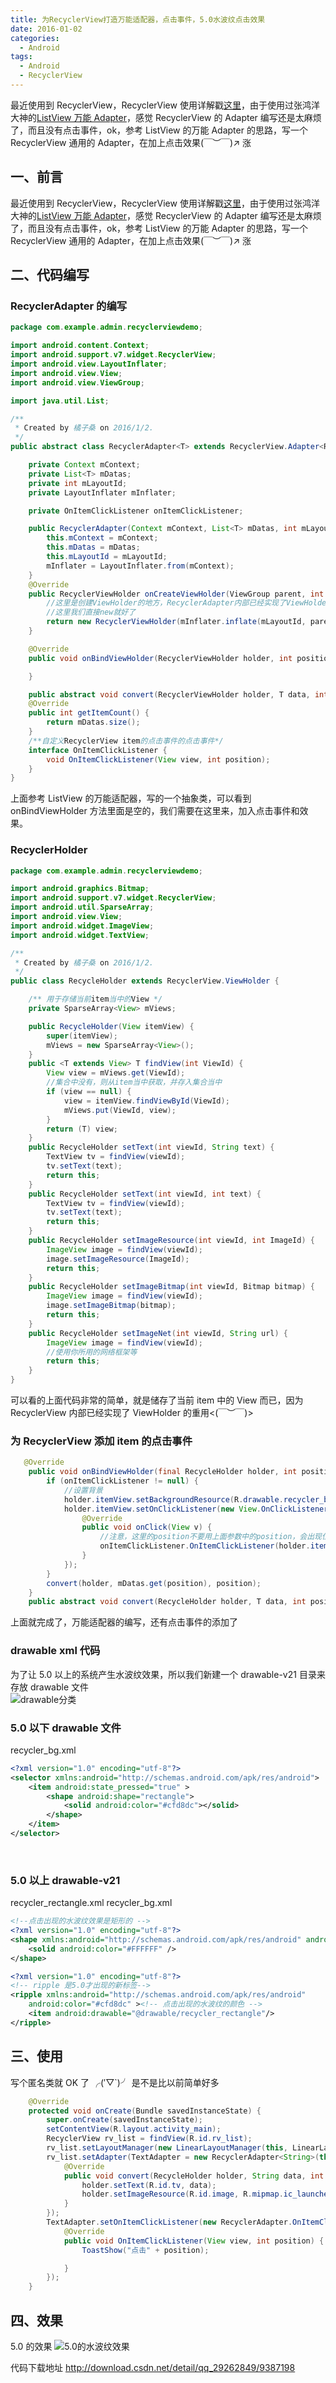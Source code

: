 ```yaml
---
title: 为RecyclerView打造万能适配器，点击事件，5.0水波纹点击效果
date: 2016-01-02
categories:
  - Android
tags:
  - Android
  - RecyclerView
---
```


最近使用到 RecyclerView，RecyclerView 使用详解戳[这里](http://blog.csdn.net/lmj623565791/article/details/45059587)，由于使用过张鸿洋大神的[ListView 万能 Adapter](http://blog.csdn.net/lmj623565791/article/details/38902805 "optional title")，感觉 RecyclerView 的 Adapter 编写还是太麻烦了，而且没有点击事件，ok，参考 ListView 的万能 Adapter 的思路，写一个 RecyclerView 通用的 Adapter，在加上点击效果(￣︶￣)↗ 涨
<!--more-->

## 一、前言

最近使用到 RecyclerView，RecyclerView 使用详解戳[这里](http://blog.csdn.net/lmj623565791/article/details/45059587)，由于使用过张鸿洋大神的[ListView 万能 Adapter](http://blog.csdn.net/lmj623565791/article/details/38902805 "optional title")，感觉 RecyclerView 的 Adapter 编写还是太麻烦了，而且没有点击事件，ok，参考 ListView 的万能 Adapter 的思路，写一个 RecyclerView 通用的 Adapter，在加上点击效果(￣︶￣)↗ 涨

## 二、代码编写

### RecyclerAdapter 的编写

```java
package com.example.admin.recyclerviewdemo;

import android.content.Context;
import android.support.v7.widget.RecyclerView;
import android.view.LayoutInflater;
import android.view.View;
import android.view.ViewGroup;

import java.util.List;

/**
 * Created by 橘子桑 on 2016/1/2.
 */
public abstract class RecyclerAdapter<T> extends RecyclerView.Adapter<RecyclerViewHolder> {

    private Context mContext;
    private List<T> mDatas;
    private int mLayoutId;
    private LayoutInflater mInflater;

    private OnItemClickListener onItemClickListener;

    public RecyclerAdapter(Context mContext, List<T> mDatas, int mLayoutId) {
        this.mContext = mContext;
        this.mDatas = mDatas;
        this.mLayoutId = mLayoutId;
        mInflater = LayoutInflater.from(mContext);
    }
    @Override
    public RecyclerViewHolder onCreateViewHolder(ViewGroup parent, int viewType) {
        //这里是创建ViewHolder的地方，RecyclerAdapter内部已经实现了ViewHolder的重用
        //这里我们直接new就好了
        return new RecyclerViewHolder(mInflater.inflate(mLayoutId, parent, false));
    }

    @Override
    public void onBindViewHolder(RecyclerViewHolder holder, int position) {

    }

    public abstract void convert(RecyclerViewHolder holder, T data, int position);
    @Override
    public int getItemCount() {
        return mDatas.size();
    }
    /**自定义RecyclerView item的点击事件的点击事件*/
    interface OnItemClickListener {
        void OnItemClickListener(View view, int position);
    }
}
```

上面参考 ListView 的万能适配器，写的一个抽象类，可以看到 onBindViewHolder 方法里面是空的，我们需要在这里来，加入点击事件和效果。

### RecyclerHolder

```java
package com.example.admin.recyclerviewdemo;

import android.graphics.Bitmap;
import android.support.v7.widget.RecyclerView;
import android.util.SparseArray;
import android.view.View;
import android.widget.ImageView;
import android.widget.TextView;

/**
 * Created by 橘子桑 on 2016/1/2.
 */
public class RecycleHolder extends RecyclerView.ViewHolder {

    /** 用于存储当前item当中的View */
    private SparseArray<View> mViews;

    public RecycleHolder(View itemView) {
        super(itemView);
        mViews = new SparseArray<View>();
    }
    public <T extends View> T findView(int ViewId) {
        View view = mViews.get(ViewId);
        //集合中没有，则从item当中获取，并存入集合当中
        if (view == null) {
            view = itemView.findViewById(ViewId);
            mViews.put(ViewId, view);
        }
        return (T) view;
    }
    public RecycleHolder setText(int viewId, String text) {
        TextView tv = findView(viewId);
        tv.setText(text);
        return this;
    }
    public RecycleHolder setText(int viewId, int text) {
        TextView tv = findView(viewId);
        tv.setText(text);
        return this;
    }
    public RecycleHolder setImageResource(int viewId, int ImageId) {
        ImageView image = findView(viewId);
        image.setImageResource(ImageId);
        return this;
    }
    public RecycleHolder setImageBitmap(int viewId, Bitmap bitmap) {
        ImageView image = findView(viewId);
        image.setImageBitmap(bitmap);
        return this;
    }
    public RecycleHolder setImageNet(int viewId, String url) {
        ImageView image = findView(viewId);
        //使用你所用的网络框架等
        return this;
    }
}
```

可以看的上面代码非常的简单，就是储存了当前 item 中的 View 而已，因为 RecyclerView 内部已经实现了 ViewHolder 的重用<(￣︶￣)>

### 为 RecyclerView 添加 item 的点击事件

```java
   @Override
    public void onBindViewHolder(final RecycleHolder holder, int position) {
        if (onItemClickListener != null) {
            //设置背景
            holder.itemView.setBackgroundResource(R.drawable.recycler_bg);
            holder.itemView.setOnClickListener(new View.OnClickListener() {
                @Override
                public void onClick(View v) {
                    //注意，这里的position不要用上面参数中的position，会出现位置错乱
                    onItemClickListener.OnItemClickListener(holder.itemView, holder.getLayoutPosition());
                }
            });
        }
        convert(holder, mDatas.get(position), position);
    }
    public abstract void convert(RecycleHolder holder, T data, int position);

```

上面就完成了，万能适配器的编写，还有点击事件的添加了

### drawable xml 代码

为了让 5.0 以上的系统产生水波纹效果，所以我们新建一个 drawable-v21 目录来存放 drawable 文件
<br/>
![drawable分类](/images/万能适配器/20160102193704005.png)
<br/>

### 5.0 以下 drawable 文件

recycler_bg.xml

```xml
<?xml version="1.0" encoding="utf-8"?>
<selector xmlns:android="http://schemas.android.com/apk/res/android">
    <item android:state_pressed="true" >
        <shape android:shape="rectangle">
            <solid android:color="#cfd8dc"></solid>
        </shape>
    </item>
</selector>
```

<br/>

### 5.0 以上 drawable-v21

recycler_rectangle.xml
recycler_bg.xml

```xml
<!--点击出现的水波纹效果是矩形的 -->
<?xml version="1.0" encoding="utf-8"?>
<shape xmlns:android="http://schemas.android.com/apk/res/android" android:shape="rectangle">
    <solid android:color="#FFFFFF" />
</shape>
```

```xml
<?xml version="1.0" encoding="utf-8"?>
<!-- ripple 是5.0才出现的新标签-->
<ripple xmlns:android="http://schemas.android.com/apk/res/android"
    android:color="#cfd8dc" ><!-- 点击出现的水波纹的颜色 -->
    <item android:drawable="@drawable/recycler_rectangle"/>
</ripple>
```

## 三、使用

写个匿名类就 OK 了 ╭(′▽`)╯ 是不是比以前简单好多

```java
    @Override
    protected void onCreate(Bundle savedInstanceState) {
        super.onCreate(savedInstanceState);
        setContentView(R.layout.activity_main);
        RecyclerView rv_list = findView(R.id.rv_list);
        rv_list.setLayoutManager(new LinearLayoutManager(this, LinearLayoutManager.VERTICAL, false));
        rv_list.setAdapter(TextAdapter = new RecyclerAdapter<String>(this, getData(), R.layout.recycler_item) {
            @Override
            public void convert(RecycleHolder holder, String data, int position) {
                holder.setText(R.id.tv, data);
                holder.setImageResource(R.id.image, R.mipmap.ic_launcher);
            }
        });
        TextAdapter.setOnItemClickListener(new RecyclerAdapter.OnItemClickListener() {
            @Override
            public void OnItemClickListener(View view, int position) {
                ToastShow("点击" + position);

            }
        });
    }
```

## 四、效果

5.0 的效果
![5.0的水波纹效果](/images/万能适配器/20160102192402887.gif)

代码下载地址 http://download.csdn.net/detail/qq_29262849/9387198
